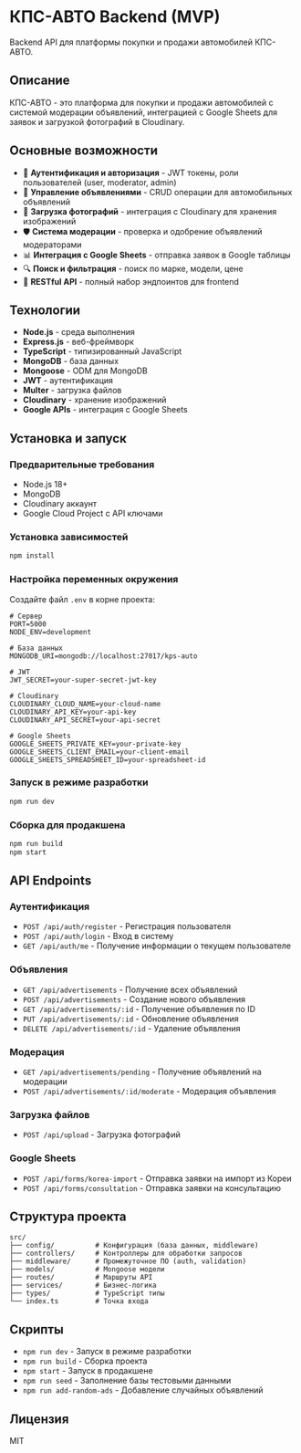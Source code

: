 # КПС-АВТО Backend (MVP)

Backend API для платформы покупки и продажи автомобилей КПС-АВТО.

## Описание

КПС-АВТО - это платформа для покупки и продажи автомобилей с системой модерации объявлений, интеграцией с Google Sheets для заявок и загрузкой фотографий в Cloudinary.

## Основные возможности

- 🔐 **Аутентификация и авторизация** - JWT токены, роли пользователей (user, moderator, admin)
- 🚗 **Управление объявлениями** - CRUD операции для автомобильных объявлений
- 📸 **Загрузка фотографий** - интеграция с Cloudinary для хранения изображений
- 🛡️ **Система модерации** - проверка и одобрение объявлений модераторами
- 📊 **Интеграция с Google Sheets** - отправка заявок в Google таблицы
- 🔍 **Поиск и фильтрация** - поиск по марке, модели, цене
- 📱 **RESTful API** - полный набор эндпоинтов для frontend

## Технологии

- **Node.js** - среда выполнения
- **Express.js** - веб-фреймворк
- **TypeScript** - типизированный JavaScript
- **MongoDB** - база данных
- **Mongoose** - ODM для MongoDB
- **JWT** - аутентификация
- **Multer** - загрузка файлов
- **Cloudinary** - хранение изображений
- **Google APIs** - интеграция с Google Sheets

## Установка и запуск

### Предварительные требования

- Node.js 18+
- MongoDB
- Cloudinary аккаунт
- Google Cloud Project с API ключами

### Установка зависимостей

```bash
npm install
```

### Настройка переменных окружения

Создайте файл `.env` в корне проекта:

```env
# Сервер
PORT=5000
NODE_ENV=development

# База данных
MONGODB_URI=mongodb://localhost:27017/kps-auto

# JWT
JWT_SECRET=your-super-secret-jwt-key

# Cloudinary
CLOUDINARY_CLOUD_NAME=your-cloud-name
CLOUDINARY_API_KEY=your-api-key
CLOUDINARY_API_SECRET=your-api-secret

# Google Sheets
GOOGLE_SHEETS_PRIVATE_KEY=your-private-key
GOOGLE_SHEETS_CLIENT_EMAIL=your-client-email
GOOGLE_SHEETS_SPREADSHEET_ID=your-spreadsheet-id
```

### Запуск в режиме разработки

```bash
npm run dev
```

### Сборка для продакшена

```bash
npm run build
npm start
```

## API Endpoints

### Аутентификация
- `POST /api/auth/register` - Регистрация пользователя
- `POST /api/auth/login` - Вход в систему
- `GET /api/auth/me` - Получение информации о текущем пользователе

### Объявления
- `GET /api/advertisements` - Получение всех объявлений
- `POST /api/advertisements` - Создание нового объявления
- `GET /api/advertisements/:id` - Получение объявления по ID
- `PUT /api/advertisements/:id` - Обновление объявления
- `DELETE /api/advertisements/:id` - Удаление объявления

### Модерация
- `GET /api/advertisements/pending` - Получение объявлений на модерации
- `POST /api/advertisements/:id/moderate` - Модерация объявления

### Загрузка файлов
- `POST /api/upload` - Загрузка фотографий

### Google Sheets
- `POST /api/forms/korea-import` - Отправка заявки на импорт из Кореи
- `POST /api/forms/consultation` - Отправка заявки на консультацию

## Структура проекта

```
src/
├── config/          # Конфигурация (база данных, middleware)
├── controllers/     # Контроллеры для обработки запросов
├── middleware/      # Промежуточное ПО (auth, validation)
├── models/          # Mongoose модели
├── routes/          # Маршруты API
├── services/        # Бизнес-логика
├── types/           # TypeScript типы
└── index.ts         # Точка входа
```

## Скрипты

- `npm run dev` - Запуск в режиме разработки
- `npm run build` - Сборка проекта
- `npm start` - Запуск в продакшене
- `npm run seed` - Заполнение базы тестовыми данными
- `npm run add-random-ads` - Добавление случайных объявлений

## Лицензия

MIT 